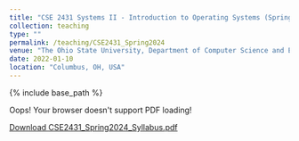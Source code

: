 ```yaml
---
title: "CSE 2431 Systems II - Introduction to Operating Systems (Spring 2024)"
collection: teaching
type: ""
permalink: /teaching/CSE2431_Spring2024
venue: "The Ohio State University, Department of Computer Science and Engineering"
date: 2022-01-10
location: "Columbus, OH, USA"
---
```


{% include base_path %}

<div>
	<!-- <embed src="{{ "CSE2431_Spring2024_Syllabus.pdf" | prepend: "/files/" | prepend: base_path }}" type="application/pdf" width="100%" height="100%"> -->
	<object data="{{ "CSE2431_Spring2024_Syllabus.pdf" | prepend: "/files/" | prepend: base_path }}" type="application/pdf" width="100%" height="100%">
		<p>Oops! Your browser doesn't support PDF loading!</p>
		<p><a href="{{ "CSE2431_Spring2024_Syllabus.pdf" | prepend: "/files/" | prepend: base_path }}">Download CSE2431_Spring2024_Syllabus.pdf</a></p>
	</object>
</div>
